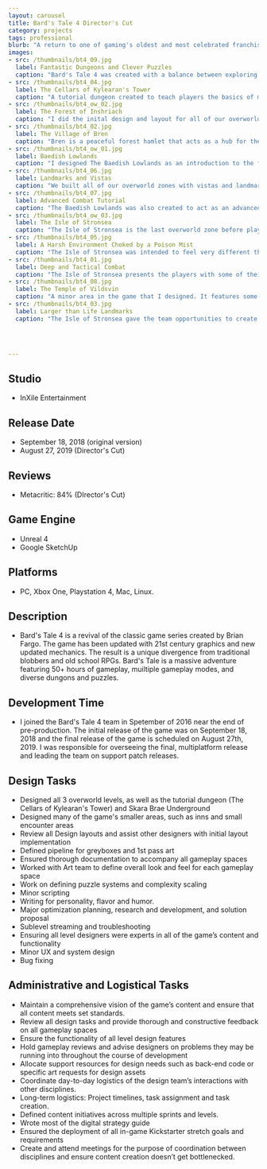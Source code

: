 ```yaml
---
layout: carousel
title: Bard's Tale 4 Director's Cut
category: projects
tags: professional
blurb: "A return to one of gaming's oldest and most celebrated franchises."
images:
- src: /thumbnails/bt4_09.jpg
  label: Fantastic Dungeons and Clever Puzzles
  caption: "Bard's Tale 4 was created with a balance between exploring strange and fantastic dungeons, battling fearsome foes and solving devilishly clever puzzles. We created a wide variety of content and challenges for the player to experience."
- src: /thumbnails/bt4_04.jpg
  label: The Cellars of Kylearan's Tower
  caption: "A tutorial dungeon created to teach players the basics of many of Bard's Tale 4's systems. I designed and laid out a dungeon that touched on most of our major systems including crafting, puzzle systems, traps and exploration opportunities. After completing this dungeon, players should be ready to set out into the wider world of Caith."
- src: /thumbnails/bt4_ow_02.jpg
  label: The Forest of Inshriach
  caption: "I did the inital design and layout for all of our overworld areas. The Forest of Inshriach is one of the largest spaces in the game and features over a dozen progression puzzles, a fast travel system, connections to several dungeons, and dozens of combat encounters. Players can seek out and clear the forest of corruption to restore it to it's natural state."
- src: /thumbnails/bt4_02.jpg
  label: The Village of Bren 
  caption: "Bren is a peaceful forest hamlet that acts as a hub for the player as they progress through the Forest of Inshriach."
- src: /thumbnails/bt4_ow_01.jpg
  label: Baedish Lowlands
  caption: "I designed The Baedish Lowlands as an introduction to the features of our overworld areas. It is by far the smallest overworld zone, but still features several dozen combats, numerous puzzles including the tutorial for a puzzle system we called Faerie Golf. There are several connections to optional dungeons that we included as part of our kickstarter goals."
- src: /thumbnails/bt4_06.jpg
  label: Landmarks and Vistas
  caption: "We built all of our overworld zones with vistas and landmarks in mind, both to sell the flavor and personality of our world and to assist with player navigation. We set a goal that every prominent landmark would be a place of significance that the player could actually go to and explore."
- src: /thumbnails/bt4_07.jpg
  label: Advanced Combat Tutorial
  caption: "The Baedish Lowlands was also created to act as an advanced combat tutorial, introducing players to the concepts of synergistic ability usage, level differentials, and managing a larger party"
- src: /thumbnails/bt4_ow_03.jpg
  label: The Isle of Stronsea
  caption: "The Isle of Stronsea is the last overworld zone before players reach the endgame. It is comparable in size and content to The Forest of Inshriach. Players must work their way from the docks on the western end of the island to the gigantic castle looming above the island to the east. This area features over 30 combat encounters, more than a dozen puzzles and links to six dungeons. "
- src: /thumbnails/bt4_05.jpg
  label: A Harsh Environment Choked by a Poison Mist
  caption: "The Isle of Stronsea was intended to feel very different than other areas of the game. We wanted to emphasize the harsh and rocky environments that can be found in the northern areas of Sotland to round out our visual themes."
- src: /thumbnails/bt4_01.jpg
  label: Deep and Tactical Combat
  caption: "The Isle of Stronsea presents the players with some of their greatest and most complex challenges. If not destroyed simultaneously, many undead minions will rise back up even after defeat. Players must make wise use of all of their skills to overcome these encounters."
- src: /thumbnails/bt4_08.jpg
  label: The Temple of Vildsvin
  caption: "A minor area in the game that I designed. It features some light exploration and a single combat, but we used this area as an opportunity to show off some of the more alien aesthetics of the Charn."
- src: /thumbnails/bt4_03.jpg
  label: Larger than Life Landmarks
  caption: "The Isle of Stronsea gave the team opportunities to create some truly larger than life structures and landmarks. We put a lot of work into making these features recognizable and memorable. The statue featured here was also shown in Mages Tale, the prequel to Bard's Tale 4. We wanted to use this statue to draw a subtle narrative line to the presence of the antagonists of both games, The Charn"




---
```


## Studio
- InXile Entertainment

## Release Date
- September 18, 2018 (original version)
- August 27, 2019 (Director's Cut)

## Reviews
- Metacritic: 84% (DIrector's Cut)

## Game Engine
- Unreal 4
- Google SketchUp

## Platforms
- PC, Xbox One, Playstation 4, Mac, Linux.

## Description
- Bard's Tale 4 is a revival of the classic game series created by Brian Fargo. The game has been updated with 21st century graphics and new updated mechanics. The result is a unique divergence from traditional blobbers and old school RPGs. Bard's Tale is a massive adventure featuring 50+ hours of gameplay, muiltiple gameplay modes, and diverse dungons and puzzles.

## Development Time
- I joined the Bard's Tale 4 team in Spetember of 2016 near the end of pre-production. The initial release of the game was on September 18, 2018 and the final release of the game is scheduled on August 27th, 2019. I was responsible for overseeing the final, multiplatform release and leading the team on support patch releases. 

## Design Tasks
- Designed all 3 overworld levels, as well as the tutorial dungeon (The Cellars of Kylearan's Tower) and Skara Brae Underground
- Designed many of the game's smaller areas, such as inns and small encounter areas
- Review all Design layouts and assist other designers with initial layout implementation
- Defined pipeline for greyboxes and 1st pass art
- Ensured thorough documentation to accompany all gameplay spaces
- Worked with Art team to define overall look and feel for each gameplay space
- Work on defining puzzle systems and complexity scaling
- Minor scripting
- Writing for personality, flavor and humor.
- Major optimization planning, research and development, and solution proposal
- Sublevel streaming and troubleshooting
- Ensuring all level designers were experts in all of the game’s content and functionality
- Minor UX and system design
- Bug fixing

## Administrative and Logistical Tasks
- Maintain a comprehensive vision of the game’s content and ensure that all content meets set standards.
- Review all design tasks and provide thorough and constructive feedback on all gameplay spaces
- Ensure the functionality of all level design features
- Hold gameplay reviews and advise designers on problems they may be running into throughout the course of development
- Allocate support resources for design needs such as back-end code or specific art requests for design assets
- Coordinate day-to-day logistics of the design team’s interactions with other disciplines.
- Long-term logistics: Project timelines, task assignment and task creation.
- Defined content initiatives across multiple sprints and levels.
- Wrote most of the digital strategy guide
- Ensured the deployment of all in-game Kickstarter stretch goals and requirements
- Create and attend meetings for the purpose of coordination between disciplines and ensure content creation doesn’t get bottlenecked.
